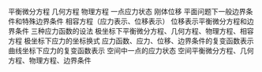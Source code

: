 平衡微分方程
几何方程
物理方程
一点应力状态
刚体位移
平面问题下一般边界条件和特殊边界条件
相容方程（应力表示、位移表示）
位移表示平衡微分方程和边界条件
三种应力函数的设法
极坐标下平衡微分方程、几何方程、物理方程、相容方程
极坐标下应力的坐标换式
应力函数、应力、位移、边界条件的复变函数表示
曲线坐标下应力的复变函数表示
空间中一点的应力状态
空间平衡微分方程、几何方程、物理方程、边界条件